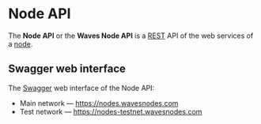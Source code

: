 # Node API

The **Node API** or the **Waves Node API** is a [REST](https://en.wikipedia.org/wiki/Representational_state_transfer) API of the web services of a [node](/blockchain/node.md).

## Swagger web interface

The [Swagger](https://swagger.io) web interface of the Node API:

* Main network — https://nodes.wavesnodes.com
* Test network — https://nodes-testnet.wavesnodes.com
